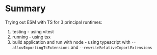 # Summary

Trying out ESM with TS for 3 principal runtimes:

1. testing - using vitest
2. running - using tsx
3. build application and run with node - using typescript with `--allowImportingTsExtensions` and `--rewriteRelativeImportExtensions`
